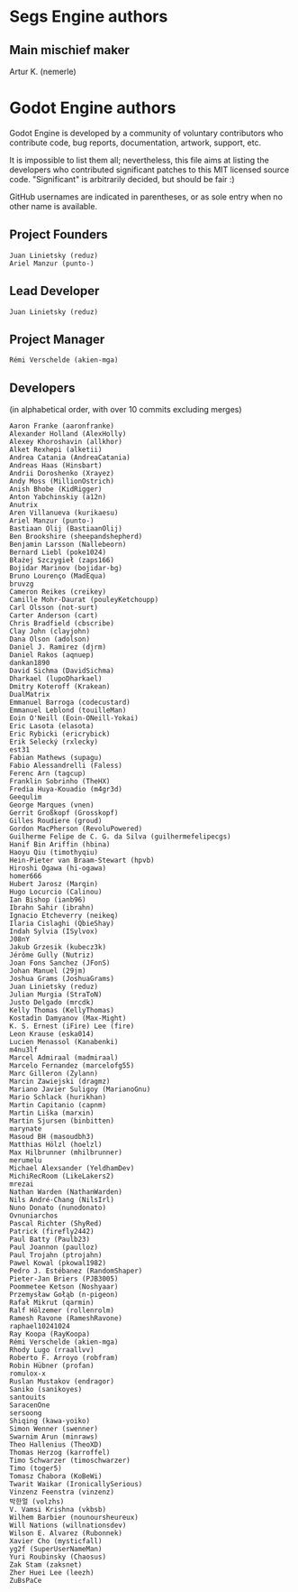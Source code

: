 # Segs Engine authors

## Main mischief maker
  Artur K. (nemerle)

# Godot Engine authors

Godot Engine is developed by a community of voluntary contributors who
contribute code, bug reports, documentation, artwork, support, etc.

It is impossible to list them all; nevertheless, this file aims at listing
the developers who contributed significant patches to this MIT licensed
source code. "Significant" is arbitrarily decided, but should be fair :)

GitHub usernames are indicated in parentheses, or as sole entry when no other
name is available.

## Project Founders

    Juan Linietsky (reduz)
    Ariel Manzur (punto-)

## Lead Developer

    Juan Linietsky (reduz)

## Project Manager

    Rémi Verschelde (akien-mga)

## Developers

(in alphabetical order, with over 10 commits excluding merges)

    Aaron Franke (aaronfranke)
    Alexander Holland (AlexHolly)
    Alexey Khoroshavin (allkhor)
    Alket Rexhepi (alketii)
    Andrea Catania (AndreaCatania)
    Andreas Haas (Hinsbart)
    Andrii Doroshenko (Xrayez)
    Andy Moss (MillionOstrich)
    Anish Bhobe (KidRigger)
    Anton Yabchinskiy (a12n)
    Anutrix
    Aren Villanueva (kurikaesu)
    Ariel Manzur (punto-)
    Bastiaan Olij (BastiaanOlij)
    Ben Brookshire (sheepandshepherd)
    Benjamin Larsson (Nallebeorn)
    Bernard Liebl (poke1024)
    Błażej Szczygieł (zaps166)
    Bojidar Marinov (bojidar-bg)
    Bruno Lourenço (MadEqua)
    bruvzg
    Cameron Reikes (creikey)
    Camille Mohr-Daurat (pouleyKetchoupp)
    Carl Olsson (not-surt)
    Carter Anderson (cart)
    Chris Bradfield (cbscribe)
    Clay John (clayjohn)
    Dana Olson (adolson)
    Daniel J. Ramirez (djrm)
    Daniel Rakos (aqnuep)
    dankan1890
    David Sichma (DavidSichma)
    Dharkael (lupoDharkael)
    Dmitry Koteroff (Krakean)
    DualMatrix
    Emmanuel Barroga (codecustard)
    Emmanuel Leblond (touilleMan)
    Eoin O'Neill (Eoin-ONeill-Yokai)
    Eric Lasota (elasota)
    Eric Rybicki (ericrybick)
    Erik Selecký (rxlecky)
    est31
    Fabian Mathews (supagu)
    Fabio Alessandrelli (Faless)
    Ferenc Arn (tagcup)
    Franklin Sobrinho (TheHX)
    Fredia Huya-Kouadio (m4gr3d)
    Geequlim
    George Marques (vnen)
    Gerrit Großkopf (Grosskopf)
    Gilles Roudiere (groud)
    Gordon MacPherson (RevoluPowered)
    Guilherme Felipe de C. G. da Silva (guilhermefelipecgs)
    Hanif Bin Ariffin (hbina)
    Haoyu Qiu (timothyqiu)
    Hein-Pieter van Braam-Stewart (hpvb)
    Hiroshi Ogawa (hi-ogawa)
    homer666
    Hubert Jarosz (Marqin)
    Hugo Locurcio (Calinou)
    Ian Bishop (ianb96)
    Ibrahn Sahir (ibrahn)
    Ignacio Etcheverry (neikeq)
    Ilaria Cislaghi (QbieShay)
    Indah Sylvia (ISylvox)
    J08nY
    Jakub Grzesik (kubecz3k)
    Jérôme Gully (Nutriz)
    Joan Fons Sanchez (JFonS)
    Johan Manuel (29jm)
    Joshua Grams (JoshuaGrams)
    Juan Linietsky (reduz)
    Julian Murgia (StraToN)
    Justo Delgado (mrcdk)
    Kelly Thomas (KellyThomas)
    Kostadin Damyanov (Max-Might)
    K. S. Ernest (iFire) Lee (fire)
    Leon Krause (eska014)
    Lucien Menassol (Kanabenki)
    m4nu3lf
    Marcel Admiraal (madmiraal)
    Marcelo Fernandez (marcelofg55)
    Marc Gilleron (Zylann)
    Marcin Zawiejski (dragmz)
    Mariano Javier Suligoy (MarianoGnu)
    Mario Schlack (hurikhan)
    Martin Capitanio (capnm)
    Martin Liška (marxin)
    Martin Sjursen (binbitten)
    marynate
    Masoud BH (masoudbh3)
    Matthias Hölzl (hoelzl)
    Max Hilbrunner (mhilbrunner)
    merumelu
    Michael Alexsander (YeldhamDev)
    MichiRecRoom (LikeLakers2)
    mrezai
    Nathan Warden (NathanWarden)
    Nils André-Chang (NilsIrl)
    Nuno Donato (nunodonato)
    Ovnuniarchos
    Pascal Richter (ShyRed)
    Patrick (firefly2442)
    Paul Batty (Paulb23)
    Paul Joannon (paulloz)
    Paul Trojahn (ptrojahn)
    Pawel Kowal (pkowal1982)
    Pedro J. Estébanez (RandomShaper)
    Pieter-Jan Briers (PJB3005)
    Poommetee Ketson (Noshyaar)
    Przemysław Gołąb (n-pigeon)
    Rafał Mikrut (qarmin)
    Ralf Hölzemer (rollenrolm)
    Ramesh Ravone (RameshRavone)
    raphael10241024
    Ray Koopa (RayKoopa)
    Rémi Verschelde (akien-mga)
    Rhody Lugo (rraallvv)
    Roberto F. Arroyo (robfram)
    Robin Hübner (profan)
    romulox-x
    Ruslan Mustakov (endragor)
    Saniko (sanikoyes)
    santouits
    SaracenOne
    sersoong
    Shiqing (kawa-yoiko)
    Simon Wenner (swenner)
    Swarnim Arun (minraws)
    Theo Hallenius (TheoXD)
    Thomas Herzog (karroffel)
    Timo Schwarzer (timoschwarzer)
    Timo (toger5)
    Tomasz Chabora (KoBeWi)
    Twarit Waikar (IronicallySerious)
    Vinzenz Feenstra (vinzenz)
    박한얼 (volzhs)
    V. Vamsi Krishna (vkbsb)
    Wilhem Barbier (nounoursheureux)
    Will Nations (willnationsdev)
    Wilson E. Alvarez (Rubonnek)
    Xavier Cho (mysticfall)
    yg2f (SuperUserNameMan)
    Yuri Roubinsky (Chaosus)
    Zak Stam (zaksnet)
    Zher Huei Lee (leezh)
    ZuBsPaCe
